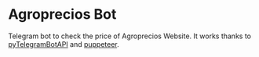 # Agroprecios Bot

Telegram bot to check the price of Agroprecios Website. It works
thanks to [pyTelegramBotAPI](https://github.com/eternnoir/pyTelegramBotAPI/) and [puppeteer](https://github.com/GoogleChrome/puppeteer/).